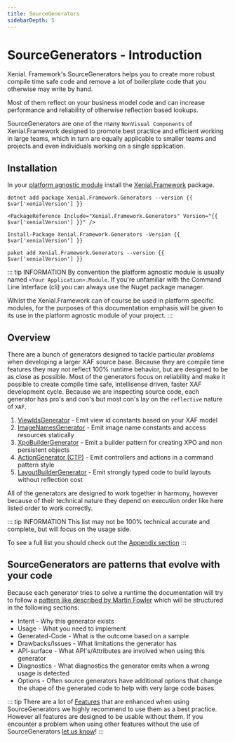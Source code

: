 ```yaml
---
title: SourceGenerators
sidebarDepth: 5
---
```


# SourceGenerators - Introduction

Xenial. Framework's SourceGenerators helps you to create more robust compile time safe code and remove a lot of boilerplate code that you otherwise may write by hand.

Most of them reflect on your business model code and can increase performance and reliability of otherwise reflection based lookups.

SourceGenerators are one of the many `NonVisual Components` of Xenial.Framework designed to promote best practice and efficient working in large teams, which in turn are equally applicable to smaller teams and projects and even individuals working on a single application.

## Installation

In your [platform agnostic module](https://docs.devexpress.com/eXpressAppFramework/118045/concepts/application-solution-components/application-solution-structure#projects) install the [Xenial.Framework](https://www.nuget.org/packages/Xenial.Framework/) package.

<code-group>
<code-block title=".NET CLI">

<div class="language-bash"><pre class="language-bash"><code>dotnet add package Xenial.Framework.Generators --version {{ $var['xenialVersion'] }}</code></pre></div>

</code-block>


<code-block title="PackageReference">

<div class="language-xml"><pre class="language-xml"><code>&ltPackageReference Include="Xenial.Framework.Generators" Version="{{ $var['xenialVersion'] }}" /&gt</code></pre></div>

</code-block>

<code-block title="Package Manager">

<div class="language-powershell"><pre class="language-powershell"><code>Install-Package Xenial.Framework.Generators -Version {{ $var['xenialVersion'] }}</code></pre></div>

</code-block>

<code-block title="Paket CLI">

<div class="language-bash"><pre><code>paket add Xenial.Framework.Generators --version {{ $var['xenialVersion'] }}</code></pre></div>

</code-block>

</code-group>

::: tip INFORMATION
By convention the platform agnostic module is usually named `<Your Application>.Module`.
If you're unfamiliar with the Command Line Interface (cli) you can always use the Nuget package manager.

Whilst the Xenial.Framework can of course be used in platform specific modules, for the purposes of this documentation emphasis will be given to its use in the platform agnostic module of your project.
:::

## Overview

There are a bunch of generators designed to tackle particular *problems* when developing a larger XAF source base. Because they are compile time features they may not reflect 100% runtime behavior, but are designed to be as close as possible.  Most of the generators focus on reliability and make it possible to create compile time safe, intellisense driven, faster XAF development cycle. Because we are inspecting source code, each generator has pro's and con's but most con's lay on the `reflective` nature of `XAF`.

1. [ViewIdsGenerator]() - Emit view id constants based on your XAF model
1. [ImageNamesGenerator]() - Emit image name constants and access resources statically
1. [XpoBuilderGenerator]() - Emit a builder pattern for creating XPO and non persistent objects
1. [ActionGenerator (CTP)]() - Emit controllers and actions in a command pattern style
1. [LayoutBuilderGenerator]() - Emit strongly typed code to build layouts without reflection cost

All of the generators are designed to work together in harmony, however because of their technical nature they depend on execution order like here listed order to work correctly.

::: tip INFORMATION
This list may not be 100% technical accurate and complete, but will focus on the usage side.

To see a full list you should check out the [Appendix section](/guide/appendix-source-generators.md)
:::

## SourceGenerators are patterns that evolve with your code

Because each generator tries to solve a runtime the documentation will try to follow a [pattern like described by Martin Fowler](https://en.wikipedia.org/wiki/Software_design_pattern#Documentation) which will be structured in the following sections:

* Intent - Why this generator exists
* Usage - What you need to implement
* Generated-Code - What is the outcome based on a sample
* Drawbacks/Issues - What limitations the generator has
* API-surface - What API's/Attributes are involved when using this generator
* Diagnostics - What diagnostics the generator emits when a wrong usage is detected
* Options - Often source generators have additional options that change the shape of the generated code to help with very large code bases

::: tip
There are a lot of [Features](/guide/appendix-enhance-xenial-source-generators.md) that are enhanced when using SourceGenerators we highly recommend to use them as a best practice.  However all features are designed to be usable without them. If you encounter a problem when using other features without the use of SourceGenerators [let us know](https://github.com/xenial-io/Xenial.Framework/issues/)!
:::
